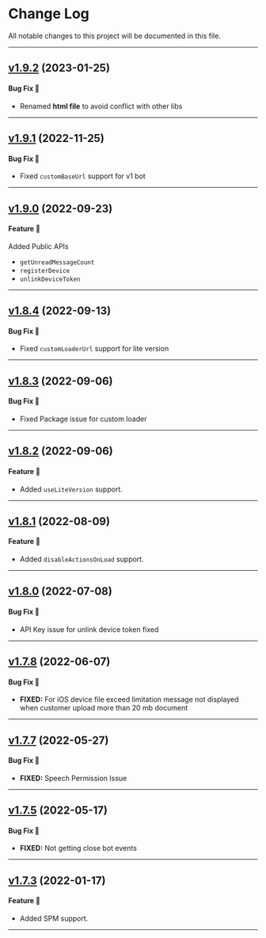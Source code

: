 # Change Log

All notable changes to this project will be documented in this file.

-----

## [v1.9.2](https://github.com/yellowmessenger/YMChatbot-iOS/releases/tag/1.9.2) (2023-01-25)

#### Bug Fix 🐛
* Renamed **html file** to avoid conflict with other libs

---

## [v1.9.1](https://github.com/yellowmessenger/YMChatbot-iOS/releases/tag/1.9.1) (2022-11-25)

#### Bug Fix 🐛
* Fixed `customBaseUrl` support for v1 bot

-----

## [v1.9.0](https://github.com/yellowmessenger/YMChatbot-iOS/releases/tag/1.9.0) (2022-09-23)

#### Feature 🚀
Added Public APIs 
- `getUnreadMessageCount`
- `registerDevice`
- `unlinkDeviceToken`

-----

## [v1.8.4](https://github.com/yellowmessenger/YMChatbot-iOS/releases/tag/1.8.4) (2022-09-13)

#### Bug Fix 🐛
* Fixed `customLoaderUrl` support for lite version

-----

## [v1.8.3](https://github.com/yellowmessenger/YMChatbot-iOS/releases/tag/1.8.3) (2022-09-06)

#### Bug Fix 🐛
* Fixed Package issue for custom loader

-----

## [v1.8.2](https://github.com/yellowmessenger/YMChatbot-iOS/releases/tag/1.8.2) (2022-09-06)

#### Feature 🚀
* Added `useLiteVersion` support.

-----

## [v1.8.1](https://github.com/yellowmessenger/YMChatbot-iOS/releases/tag/1.8.1) (2022-08-09)

#### Feature 🚀
* Added `disableActionsOnLoad` support.

-----

## [v1.8.0](https://github.com/yellowmessenger/YMChatbot-iOS/releases/tag/1.8.0) (2022-07-08)

#### Bug Fix 🐛
* API Key issue for unlink device token fixed

-----

## [v1.7.8](https://github.com/yellowmessenger/YMChatbot-iOS/releases/tag/1.7.8) (2022-06-07)

#### Bug Fix 🐛
* **FIXED:** For iOS device file exceed limitation message not displayed when customer upload more than 20 mb document

-----

## [v1.7.7](https://github.com/yellowmessenger/YMChatbot-iOS/releases/tag/1.7.7) (2022-05-27)

#### Bug Fix 🐛
* **FIXED:** Speech Permission Issue

-----

## [v1.7.5](https://github.com/yellowmessenger/YMChatbot-iOS/releases/tag/1.7.5) (2022-05-17)

#### Bug Fix 🐛
* **FIXED:** Not getting close bot events

-----

## [v1.7.3](https://github.com/yellowmessenger/YMChatbot-iOS/releases/tag/1.7.3) (2022-01-17)

#### Feature 🚀
* Added SPM support.

---

